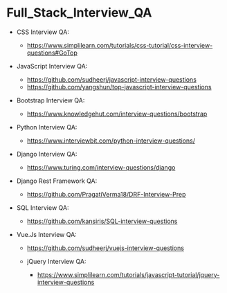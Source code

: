 # Full_Stack_Interview_QA

- CSS Interview QA:
  - https://www.simplilearn.com/tutorials/css-tutorial/css-interview-questions#GoTop

- JavaScript Interview QA:
  - https://github.com/sudheerj/javascript-interview-questions
  - https://github.com/yangshun/top-javascript-interview-questions

- Bootstrap Interview QA:
  - https://www.knowledgehut.com/interview-questions/bootstrap
 
- Python Interview QA:
  - https://www.interviewbit.com/python-interview-questions/

- Django Interview QA:
  - https://www.turing.com/interview-questions/django

- Django Rest Framework QA:
  - https://github.com/PragatiVerma18/DRF-Interview-Prep

- SQL Interview QA:
  - https://github.com/kansiris/SQL-interview-questions

- Vue.Js Interview QA:
  - https://github.com/sudheerj/vuejs-interview-questions
 
  - jQuery Interview QA:
    - https://www.simplilearn.com/tutorials/javascript-tutorial/jquery-interview-questions
